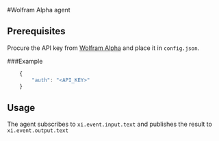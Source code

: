 #Wolfram Alpha agent

## Prerequisites
Procure the API key from [Wolfram Alpha](https://developer.wolframalpha.com) and place it in `config.json`.

###Example
```js
    {
        "auth": "<API_KEY>"
    }

```

## Usage

The agent subscribes to `xi.event.input.text` and publishes the result to `xi.event.output.text`
